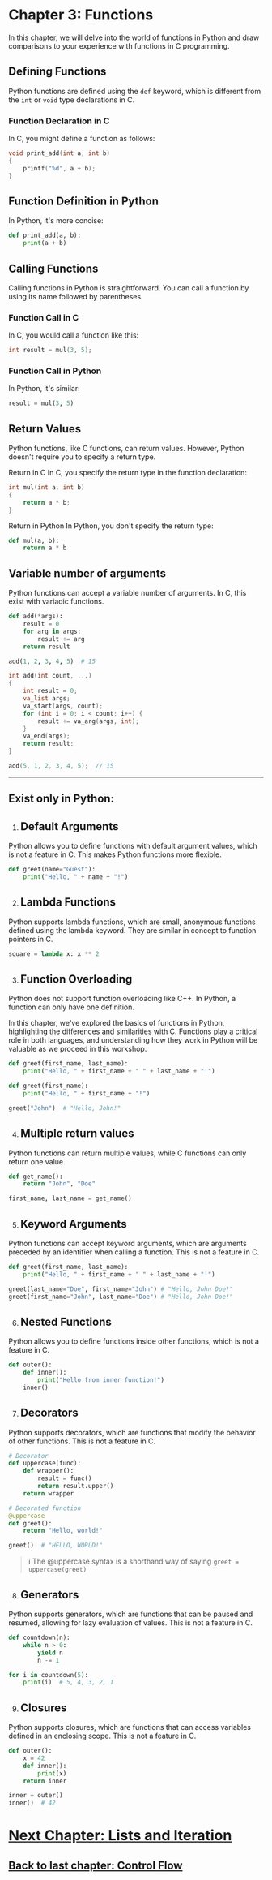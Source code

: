 
# Chapter 3: Functions

In this chapter, we will delve into the world of functions in Python and draw comparisons to your experience with functions in C programming.

## Defining Functions

Python functions are defined using the `def` keyword, which is different from the `int` or `void` type declarations in C.

### Function Declaration in C

In C, you might define a function as follows:

```c
void print_add(int a, int b)
{
    printf("%d", a + b);
}
```

## Function Definition in Python
In Python, it's more concise:

```python
def print_add(a, b):
    print(a + b)
```

## Calling Functions
Calling functions in Python is straightforward. You can call a function by using its name followed by parentheses.

### Function Call in C
In C, you would call a function like this:

```c
int result = mul(3, 5);
```
### Function Call in Python
In Python, it's similar:
```python
result = mul(3, 5)
```

## Return Values
Python functions, like C functions, can return values. However, Python doesn't require you to specify a return type.

Return in C
In C, you specify the return type in the function declaration:

```c
int mul(int a, int b)
{
    return a * b;
}
```
Return in Python
In Python, you don't specify the return type:

```python
def mul(a, b):
    return a * b
```

## Variable number of arguments
Python functions can accept a variable number of arguments.
In C, this exist with variadic functions.

```python
def add(*args):
    result = 0
    for arg in args:
        result += arg
    return result

add(1, 2, 3, 4, 5)  # 15
```

```c
int add(int count, ...)
{
    int result = 0;
    va_list args;
    va_start(args, count);
    for (int i = 0; i < count; i++) {
        result += va_arg(args, int);
    }
    va_end(args);
    return result;
}

add(5, 1, 2, 3, 4, 5);  // 15
```
---

## Exist only in Python:

1. ## Default Arguments
Python allows you to define functions with default argument values, which is not a feature in C. This makes Python functions more flexible.

```python
def greet(name="Guest"):
    print("Hello, " + name + "!")
```

2. ## Lambda Functions
Python supports lambda functions, which are small, anonymous functions defined using the lambda keyword. They are similar in concept to function pointers in C.
```python
square = lambda x: x ** 2
```

3. ## Function Overloading
Python does not support function overloading like C++. In Python, a function can only have one definition.

In this chapter, we've explored the basics of functions in Python, highlighting the differences and similarities with C. Functions play a critical role in both languages, and understanding how they work in Python will be valuable as we proceed in this workshop.

```python
def greet(first_name, last_name):
    print("Hello, " + first_name + " " + last_name + "!")

def greet(first_name):
    print("Hello, " + first_name + "!")

greet("John")  # "Hello, John!"
```

4. ## Multiple return values
Python functions can return multiple values, while C functions can only return one value.

```python
def get_name():
    return "John", "Doe"

first_name, last_name = get_name()
```

5. ## Keyword Arguments
Python functions can accept keyword arguments, which are arguments preceded by an identifier when calling a function. This is not a feature in C.

```python
def greet(first_name, last_name):
    print("Hello, " + first_name + " " + last_name + "!")

greet(last_name="Doe", first_name="John") # "Hello, John Doe!"
greet(first_name="John", last_name="Doe") # "Hello, John Doe!"
```

6. ## Nested Functions

Python allows you to define functions inside other functions, which is not a feature in C.
```python
def outer():
    def inner():
        print("Hello from inner function!")
    inner()
```

7. ## Decorators
Python supports decorators, which are functions that modify the behavior of other functions. This is not a feature in C.

```python
# Decorator
def uppercase(func):
    def wrapper():
        result = func()
        return result.upper()
    return wrapper

# Decorated function
@uppercase
def greet():
    return "Hello, world!"

greet()  # "HELLO, WORLD!"
```
> ℹ️ The @uppercase syntax is a shorthand way of saying `greet = uppercase(greet)`

8. ## Generators
Python supports generators, which are functions that can be paused and resumed, allowing for lazy evaluation of values. This is not a feature in C.

```python
def countdown(n):
    while n > 0:
        yield n
        n -= 1

for i in countdown(5):
    print(i)  # 5, 4, 3, 2, 1
```

9.  ## Closures
Python supports closures, which are functions that can access variables defined in an enclosing scope. This is not a feature in C.

```python
def outer():
    x = 42
    def inner():
        print(x)
    return inner

inner = outer()
inner()  # 42
```

# [Next Chapter: Lists and Iteration](lists-and-iteration.md)

## [Back to last chapter: Control Flow](control-flow.md)